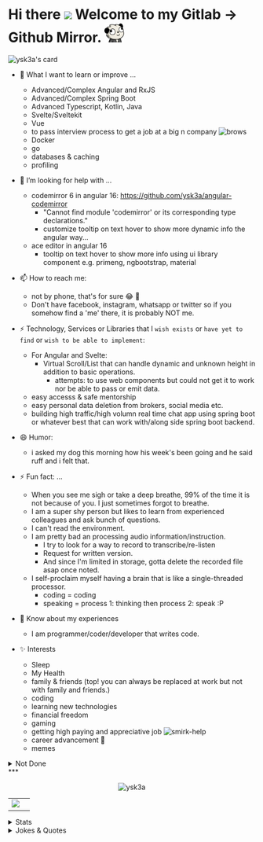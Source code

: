 
<h1>
  Hi there
  <img src="https://media.giphy.com/media/hvRJCLFzcasrR4ia7z/giphy.gif" width="30px"/>
  Welcome to my Gitlab -> Github Mirror.
  <img src="assets/derppanda.png" width=40 alt="DerpPanda" />
</h1>

![ysk3a's card](https://cardivo.vercel.app/api?name=ysk3a&description=Hi.%20Nice%20to%20meet%20you%20%F0%9F%91%8BI%20am%20a%20coder&image=https://avatars.githubusercontent.com/u/53593899?v=4&backgroundColor=%23ecf0f1&github=ysk3a&pattern=leaf&colorPattern=%23eaeaea)


- 🌱 What I want to learn or improve ...
  - Advanced/Complex Angular and RxJS
  - Advanced/Complex Spring Boot
  - Advanced Typescript, Kotlin, Java
  - Svelte/Sveltekit
  - Vue
  - to pass interview process to get a job at a big n company <img src="https://media.tenor.com/X9GeWcuz8HgAAAAi/brows.gif" width=20 alt="brows"/>
  - Docker
  - go
  - databases & caching
  - profiling

- 🤔 I’m looking for help with ...
  - codemirror 6 in angular 16: https://github.com/ysk3a/angular-codemirror
    - "Cannot find module 'codemirror' or its corresponding type declarations."
    - customize tooltip on text hover to show more dynamic info the angular way...
  - ace editor in angular 16
    - tooltip on text hover to show more info using ui library component e.g. primeng, ngbootstrap, material

- 📫 How to reach me:
  - not by phone, that's for sure 😂 :money_with_wings:
  - Don't have facebook, instagram, whatsapp or twitter so if you somehow find a 'me' there, it is probably NOT me.

- ⚡ Technology, Services or Libraries that I `wish exists` or `have yet to find` or `wish to be able to implement`:
  - For Angular and Svelte:
    - Virtual Scroll/List that can handle dynamic and unknown height in addition to basic operations.
      - attempts: to use web components but could not get it to work nor be able to pass or emit data.
  - easy accesss & safe mentorship
  - easy personal data deletion from brokers, social media etc.
  - building high traffic/high volumn real time chat app using spring boot or whatever best that can work with/along side spring boot backend.


- 😄 Humor:
  - i asked my dog this morning how his week's been going and he said ruff and i felt that.

- ⚡ Fun fact: ...
  - When you see me sigh or take a deep breathe, 99% of the time it is not because of you. I just sometimes forgot to breathe.
  - I am a super shy person but likes to learn from experienced colleagues and ask bunch of questions.
  - I can't read the environment.
  - I am pretty bad an processing audio information/instruction. 
    - I try to look for a way to record to transcribe/re-listen
    - Request for written version.
    - And since I'm limited in storage, gotta delete the recorded file asap once noted.
  - I self-proclaim myself having a brain that is like a single-threaded processor.
    - coding = coding
    - speaking = process 1: thinking then process 2: speak :P

- 📄 Know about my experiences
  - I am programmer/coder/developer that writes code.

- ✨ Interests
  - Sleep
  - My Health
  - family & friends (top! you can always be replaced at work but not with family and friends.)
  - coding
  - learning new technologies
  - financial freedom
  - gaming
  - getting high paying and appreciative job <img src="https://media.tenor.com/fZbuXg5AaD8AAAAi/smirk.gif" width=20 alt="smirk-help" />
  - career advancement 🤝
  - memes

<details>
  <summary>Not Done</summary>


  
![Metrics](https://metrics.lecoq.io/ysk3a?template=classic&base.indepth=true&base.hireable=true&repositories.forks=true&isocalendar=1&languages=1&stargazers=1&lines=1&topics=1&stars=1&habits=1&followup=1&reactions=1&people=1&sponsorships=1&sponsors=1&repositories=1&discussions=1&starlists=1&calendar=1&achievements=1&notable=1&activity=1&traffic=1&code=1&projects=1&introduction=1&skyline=1&support=1&16personalities=1&base=header%2C%20activity%2C%20community%2C%20repositories%2C%20metadata&base.indepth=true&base.hireable=true&base.skip=false&repositories.batch=100&repositories.forks=true&repositories.affiliations=owner&isocalendar=false&isocalendar.duration=full-year&languages=false&languages.limit=8&languages.threshold=0%25&languages.other=true&languages.colors=github&languages.sections=most-used&languages.indepth=true&languages.analysis.timeout=15&languages.analysis.timeout.repositories=7.5&languages.categories=markup%2C%20programming&languages.recent.categories=markup%2C%20programming&languages.recent.load=300&languages.recent.days=14&stargazers=false&stargazers.days=14&stargazers.charts=true&stargazers.charts.type=graph&stargazers.worldmap=true&stargazers.worldmap.sample=0&lines=false&lines.sections=base&lines.repositories.limit=10&lines.history.limit=5&topics=false&topics.mode=starred&topics.sort=stars&topics.limit=15&stars=false&stars.limit=4&habits=false&habits.from=200&habits.days=14&habits.facts=true&habits.charts=true&habits.charts.type=classic&habits.trim=true&habits.languages.limit=8&habits.languages.threshold=0%25&followup=false&followup.sections=repositories&followup.indepth=true&followup.archived=true&reactions=false&reactions.limit=200&reactions.limit.issues=100&reactions.limit.discussions=100&reactions.limit.discussions.comments=100&reactions.days=0&reactions.display=absolute&people=false&people.limit=24&people.identicons=true&people.identicons.hide=false&people.size=28&people.types=followers%2C%20following&people.shuffle=true&sponsorships=false&sponsorships.sections=amount%2C%20sponsorships&sponsorships.size=24&sponsors=false&sponsors.sections=goal%2C%20list%2C%20about&sponsors.past=true&sponsors.size=24&sponsors.title=Sponsor%20Me!&repositories=false&repositories.pinned=0&repositories.starred=0&repositories.random=0&repositories.order=featured%2C%20pinned%2C%20starred%2C%20random&discussions=false&discussions.categories=true&discussions.categories.limit=10&starlists=false&starlists.limit=2&starlists.limit.repositories=2&starlists.languages=true&starlists.limit.languages=8&starlists.shuffle.repositories=true&calendar=false&calendar.limit=5&achievements=false&achievements.threshold=C&achievements.secrets=true&achievements.display=detailed&achievements.limit=0&notable=false&notable.from=organization&notable.repositories=true&notable.indepth=true&notable.types=commit&notable.self=true&activity=false&activity.limit=5&activity.load=300&activity.days=14&activity.visibility=all&activity.timestamps=true&activity.filter=all&traffic=false&code=false&code.lines=12&code.load=400&code.days=3&code.visibility=public&projects=false&projects.limit=4&projects.descriptions=true&introduction=false&introduction.title=true&skyline=false&skyline.year=current-year&skyline.frames=60&skyline.quality=0.5&skyline.compatibility=true&skyline.settings=%7B%0A%20%20%22url%22%3A%20%22https%3A%2F%2Fskyline.github.com%2F%24%7Blogin%7D%2F%24%7Byear%7D%22%2C%0A%20%20%22ready%22%3A%20%22%5B...document.querySelectorAll('span')%5D.map(span%20%3D%3E%20span.innerText).includes('Share%20on%20Twitter')%22%2C%0A%20%20%22wait%22%3A%201%2C%0A%20%20%22hide%22%3A%20%22button%2C%20footer%2C%20a%22%0A%7D%0A&support=false&16personalities=false&16personalities.sections=personality&16personalities.scores=true&config.timezone=UTC&config.twemoji=true&config.octicon=true)

<!-- 
- 🔭 I’m currently working on ...
- 🌱 I’m currently learning ...
- 👯 I’m looking to collaborate on ...
- 🤔 I’m looking for help with ...
- 💬 Ask me about ...
- 📫 How to reach me: ...
- 😄 Pronouns: ...
- ⚡ Fun fact: ...
- 📄 Know about my experiences
- Interests
- 🔭 I’m currently working on myself. MIND: challenge. learn. improve. -->



![](https://stats.justsong.cn/api/leetcode/?username={ysk3a}&theme=dark)
![](https://stats.justsong.cn/api/github?username=ysk3a&theme=dark)

<p align="center">
      <a href="https://github.com/ysk3a/github-profile-summary-cards/stargazers">
      <img alt="Stargazers" src="https://img.shields.io/github/stars/ysk3a/github-profile-summary-cards?style=for-the-badge&logo=github&color=f4dbd6&logoColor=D9E0EE&labelColor=302D41"></a>
      <a href="https://github.com/ysk3a/github-profile-summary-cards/releases/latest">
      <img alt="Releases" src="https://img.shields.io/github/release/ysk3a/github-profile-summary-cards.svg?style=for-the-badge&logo=semantic-release&color=f5bde6&logoColor=D9E0EE&labelColor=302D41"/></a>
      <a href="https://www.conventionalcommits.org/en/v1.0.0/">
      <img alt="conventionalcommits" src="https://img.shields.io/badge/Conventional%20Commits-1.0.0-%23FE5196?style=for-the-badge&logo=conventionalcommits&color=ee99a0&logoColor=D9E0EE&labelColor=302D41"></a>
      <a href="https://github.com/ysk3a/github-profile-summary-cards/actions/workflows/github-action.yml">
      <img alt="testandlint" src="https://img.shields.io/github/actions/workflow/status/ysk3a/github-profile-summary-cards/test-and-lint.yml?branch=main&label=Test%20and%20Lint&style=for-the-badge&color=a6da95"></a>
</p>
<div align="center">


![](https://raw.githubusercontent.com/ysk3a/github-stats/master/generated/overview.svg#gh-dark-mode-only)
![](https://raw.githubusercontent.com/ysk3a/github-stats/master/generated/overview.svg#gh-light-mode-only)
![](https://raw.githubusercontent.com/ysk3a/github-stats/master/generated/languages.svg#gh-dark-mode-only)
![](https://raw.githubusercontent.com/ysk3a/github-stats/master/generated/languages.svg#gh-light-mode-only)


![](http://github-profile-summary-cards.vercel.app/api/cards/profile-details?username=ysk3a&theme=ayu_mirage)

![](http://github-profile-summary-cards.vercel.app/api/cards/profile-details?username=ysk3a&theme=node_dark)

![](http://github-profile-summary-cards.vercel.app/api/cards/profile-details?username=ysk3a&theme=nord_dark)

![](http://github-profile-summary-cards.vercel.app/api/cards/repos-per-language?username=ysk3a&theme=nord_dark)

![](http://github-profile-summary-cards.vercel.app/api/cards/most-commit-language?username=ysk3a&theme=nord_dark)

![](http://github-profile-summary-cards.vercel.app/api/cards/stats?username=ysk3a&theme=nord_dark)

![](http://github-profile-summary-cards.vercel.app/api/cards/productive-time?username=ysk3a&theme=nord_dark)


![ysk3a's card name](https://cardivo.vercel.app/api?name=ysk3a&description=Hi.%20Nice%20to%20meet%20you%20%F0%9F%91%8BI%20am%20a%20coder&image=https://avatars.githubusercontent.com/u/53593899?v=4&backgroundColor=%23ecf0f1&linkedin=ysk3a&github=ysk3a&pattern=leaf&colorPattern=%23eaeaea&site=somewebsite.com&site=somewebsite2.com)

[![trophy](https://github-profile-trophy.vercel.app/?username=ysk3a&theme=tokyonight&row=2&column=3&margin-w=15&margin-h=15)](https://github.com/ysk3a/github-profile-trophy)

[![GitHub WidgetBox](https://github-widgetbox.vercel.app/api/profile?username=ysk3a&data=followers,repositories,stars,commits)](https://github.com/ysk3a)

[![GitHub Streak](https://streak-stats.demolab.com?user=ysk3a&theme=tokyonight)](https://git.io/streak-stats)

[![Years Badge](https://badges.pufler.dev/years/ysk3a)](https://badges.pufler.dev)

[![Repos Badge](https://badges.pufler.dev/repos/ysk3a)](https://badges.pufler.dev)

[![Commits Badge](https://badges.pufler.dev/commits/yearly/ysk3a)](https://badges.pufler.dev)
[![Commits Badge](https://badges.pufler.dev/commits/monthly/ysk3a)](https://badges.pufler.dev)
[![Commits Badge](https://badges.pufler.dev/commits/weekly/ysk3a)](https://badges.pufler.dev)
[![Commits Badge](https://badges.pufler.dev/commits/daily/ysk3a)](https://badges.pufler.dev)
[![Commits Badge](https://badges.pufler.dev/commits/all/ysk3a)](https://badges.pufler.dev)

[![Visits Badge](https://badges.pufler.dev/visits/ysk3a/{repo})](https://badges.pufler.dev)
[![Updated Badge](https://badges.pufler.dev/updated/ysk3a/{repo})](https://badges.pufler.dev)
[![Created Badge](https://badges.pufler.dev/created/ysk3a/{repo})](https://badges.pufler.dev)
[![Contributors Display](https://badges.pufler.dev/contributors/ysk3a/{repo}?size=50&padding=5&perRow=10&bots=true)](https://badges.pufler.dev)
[![Last Stars Display](https://badges.pufler.dev/last-stars/ysk3a?count=6&padding=15&perRow=3)](https://badges.pufler.dev)

Dev 	Dev.to blog 	![Dev.to blog](https://img.shields.io/badge/dev.to-0A0A0A?style=for-the-badge&logo=dev.to&logoColor=white)
Ghost 	Ghost 	![Ghost](https://img.shields.io/badge/ghost-000?style=for-the-badge&logo=ghost&logoColor=%23F7DF1E)
Hashnode 	Hashnode 	![Hashnode](https://img.shields.io/badge/Hashnode-2962FF?style=for-the-badge&logo=hashnode&logoColor=white)

![Next Cloud](https://img.shields.io/badge/Next%20Cloud-0B94DE?style=for-the-badge&logo=nextcloud&logoColor=white)
![Bitcoin](https://img.shields.io/badge/Bitcoin-000?style=for-the-badge&logo=bitcoin&logoColor=white)
Ethereum 	![Ethereum](https://img.shields.io/badge/Ethereum-3C3C3D?style=for-the-badge&logo=Ethereum&logoColor=white)
![ApacheCassandra](https://img.shields.io/badge/cassandra-%231287B1.svg?style=for-the-badge&logo=apache-cassandra&logoColor=white)
![MariaDB](https://img.shields.io/badge/MariaDB-003545?style=for-the-badge&logo=mariadb&logoColor=white)
MongoDB 	MongoDB 	![MongoDB](https://img.shields.io/badge/MongoDB-%234ea94b.svg?style=for-the-badge&logo=mongodb&logoColor=white)
MySQL 	MySQL 	![MySQL](https://img.shields.io/badge/mysql-%2300f.svg?style=for-the-badge&logo=mysql&logoColor=white)
Neo4J 	Neo4J 	![Neo4J](https://img.shields.io/badge/Neo4j-008CC1?style=for-the-badge&logo=neo4j&logoColor=white)
Postgres 	Postgres 	![Postgres](https://img.shields.io/badge/postgres-%23316192.svg?style=for-the-badge&logo=postgresql&logoColor=white)
![SurrealDB](https://img.shields.io/badge/SurrealDB-FF00A0?style=for-the-badge&logo=surrealdb&logoColor=white)
![Apple Pay](https://img.shields.io/badge/ApplePay-000000.svg?style=for-the-badge&logo=Apple-Pay&logoColor=white)
Buy Me a Coffee 	BuyMeACoffee 	![BuyMeACoffee](https://img.shields.io/badge/Buy%20Me%20a%20Coffee-ffdd00?style=for-the-badge&logo=buy-me-a-coffee&logoColor=black)
Github Sponsors 	Github-sponsors 	![Github-sponsors](https://img.shields.io/badge/sponsor-30363D?style=for-the-badge&logo=GitHub-Sponsors&logoColor=#EA4AAA)
Google Pay 	Google Pay 	![Google Pay](https://img.shields.io/badge/GooglePay-%233780F1.svg?style=for-the-badge&logo=Google-Pay&logoColor=white)
Ko-Fi 	Ko-Fi 	![Ko-Fi](https://img.shields.io/badge/Ko--fi-F16061?style=for-the-badge&logo=ko-fi&logoColor=white)
LiberaPay 	LiberaPay 	![LiberaPay](https://img.shields.io/badge/Liberapay-F6C915?style=for-the-badge&logo=liberapay&logoColor=black)
Wise 	Wise 	![Wise](https://img.shields.io/badge/Wise-394e79?style=for-the-badge&logo=wise&logoColor=00B9FF)
![Angular](https://img.shields.io/badge/angular-%23DD0031.svg?style=for-the-badge&logo=angular&logoColor=white)
![Ant-Design](https://img.shields.io/badge/-AntDesign-%230170FE?style=for-the-badge&logo=ant-design&logoColor=white)
Apache Kafka 	![Apache Kafka](https://img.shields.io/badge/Apache%20Kafka-000?style=for-the-badge&logo=apachekafka)
RxJS 	![RxJS](https://img.shields.io/badge/rxjs-%23B7178C.svg?style=for-the-badge&logo=reactivex&logoColor=white)
![Spring](https://img.shields.io/badge/spring-%236DB33F.svg?style=for-the-badge&logo=spring&logoColor=white)
![Svelte](https://img.shields.io/badge/svelte-%23f1413d.svg?style=for-the-badge&logo=svelte&logoColor=white)
![Tauri](https://img.shields.io/badge/tauri-%2324C8DB.svg?style=for-the-badge&logo=tauri&logoColor=%23FFFFFF)
CodeSandbox 	CodeSandbox 	![CodeSandbox](https://img.shields.io/badge/Codesandbox-040404?style=for-the-badge&logo=codesandbox&logoColor=DBDBDB)
Eclipse 	Eclipse 	![Eclipse](https://img.shields.io/badge/Eclipse-FE7A16.svg?style=for-the-badge&logo=Eclipse&logoColor=white)
![IntelliJ IDEA](https://img.shields.io/badge/IntelliJIDEA-000000.svg?style=for-the-badge&logo=intellij-idea&logoColor=white)
![Obsidian](https://img.shields.io/badge/Obsidian-%23483699.svg?style=for-the-badge&logo=obsidian&logoColor=white)
![Visual Studio Code](https://img.shields.io/badge/Visual%20Studio%20Code-0078d7.svg?style=for-the-badge&logo=visual-studio-code&logoColor=white)
Stackblitz 	![Stackblitz](https://img.shields.io/badge/Stackblitz-fff?style=for-the-badge&logo=Stackblitz&logoColor=1389FD)
![CSS3](https://img.shields.io/badge/css3-%231572B6.svg?style=for-the-badge&logo=css3&logoColor=white)
![Elixir](https://img.shields.io/badge/elixir-%234B275F.svg?style=for-the-badge&logo=elixir&logoColor=white)
Go 	![Go](https://img.shields.io/badge/go-%2300ADD8.svg?style=for-the-badge&logo=go&logoColor=white)
![HTML5](https://img.shields.io/badge/html5-%23E34F26.svg?style=for-the-badge&logo=html5&logoColor=white)
![Java](https://img.shields.io/badge/java-%23ED8B00.svg?style=for-the-badge&logo=openjdk&logoColor=white)
![Kotlin](https://img.shields.io/badge/kotlin-%237F52FF.svg?style=for-the-badge&logo=kotlin&logoColor=white)
![JavaScript](https://img.shields.io/badge/javascript-%23323330.svg?style=for-the-badge&logo=javascript&logoColor=%23F7DF1E)
![TypeScript](https://img.shields.io/badge/typescript-%23007ACC.svg?style=for-the-badge&logo=typescript&logoColor=white)
![LibreOffice](https://img.shields.io/badge/LibreOffice-%2318A303?style=for-the-badge&logo=LibreOffice&logoColor=white)
![Microsoft Word](https://img.shields.io/badge/Microsoft_Word-2B579A?style=for-the-badge&logo=microsoft-word&logoColor=white)
![Linux](https://img.shields.io/badge/Linux-FCC624?style=for-the-badge&logo=linux&logoColor=black)
![Windows](https://img.shields.io/badge/Windows-0078D6?style=for-the-badge&logo=windows&logoColor=white)
![Docker](https://img.shields.io/badge/docker-%230db7ed.svg?style=for-the-badge&logo=docker&logoColor=white)
![TOR](https://img.shields.io/badge/tor-%237E4798.svg?style=for-the-badge&logo=tor-project&logoColor=white)
![Discord](https://img.shields.io/badge/Discord-%235865F2.svg?style=for-the-badge&logo=discord&logoColor=white)
![Gmail](https://img.shields.io/badge/Gmail-D14836?style=for-the-badge&logo=gmail&logoColor=white)
![KakaoTalk](https://img.shields.io/badge/kakaotalk-ffcd00.svg?style=for-the-badge&logo=kakaotalk&logoColor=000000)
![LinkedIn](https://img.shields.io/badge/linkedin-%230077B5.svg?style=for-the-badge&logo=linkedin&logoColor=white)
![Mastodon](https://img.shields.io/badge/-MASTODON-%232B90D9?style=for-the-badge&logo=mastodon&logoColor=white)
Outlook 	Outlook 	![Outlook](https://img.shields.io/badge/Microsoft_Outlook-0078D4?style=for-the-badge&logo=microsoft-outlook&logoColor=white)
![Protonmail](https://img.shields.io/badge/ProtonMail-8B89CC?style=for-the-badge&logo=protonmail&logoColor=white)
![Signal](https://img.shields.io/badge/Signal-%23039BE5.svg?style=for-the-badge&logo=Signal&logoColor=white)
![Slack](https://img.shields.io/badge/Slack-4A154B?style=for-the-badge&logo=slack&logoColor=white)
![Tutanota](https://img.shields.io/badge/Tutanota-840010?style=for-the-badge&logo=Tutanota&logoColor=white)
![Git](https://img.shields.io/badge/git-%23F05033.svg?style=for-the-badge&logo=git&logoColor=white)
![GitHub](https://img.shields.io/badge/github-%23121011.svg?style=for-the-badge&logo=github&logoColor=white)
GitLab 	GitLab 	![GitLab](https://img.shields.io/badge/gitlab-%23181717.svg?style=for-the-badge&logo=gitlab&logoColor=white)
<img src="
https://img.shields.io/badge/dev.to-0A0A0A?style=for-the-badge&logo=devdotto&logoColor=white
"
alt="" />

<img src="
https://img.shields.io/badge/Ghost-000?style=for-the-badge&logo=ghost&logoColor=yellow
"
alt="" />
<img src="
https://img.shields.io/badge/Hashnode-2962FF?style=for-the-badge&logo=hashnode&logoColor=white
"
alt="" />
<img src="
https://img.shields.io/badge/AniList-02A9FF?style=for-the-badge&logo=AniList&logoColor=white
"
alt="" />
<img src="
https://img.shields.io/badge/Code%20Climate-000000?style=for-the-badge&logo=Code%20Climate&logoColor=white
"
alt="" />
<img src="
https://img.shields.io/badge/CodeNewbie-9013FE?style=for-the-badge&logo=CodeNewbie&logoColor=white
"
alt="" />
<img src="
https://img.shields.io/badge/CodersRank-67A4AC?style=for-the-badge&logo=CodersRank&logoColor=white
"
alt="" />
<img src="
https://img.shields.io/badge/Coderwall-3E8DCC?style=for-the-badge&logo=Coderwall&logoColor=white
"
alt="" />
<img src="
https://img.shields.io/badge/Deepnote-3793EF?style=for-the-badge&logo=Deepnote&logoColor=white
"
alt="" />
<img src="
https://img.shields.io/badge/Hack%20Club-EC3750?style=for-the-badge&logo=Hack%20Club&logoColor=white
"
alt="" />
<img src="
https://img.shields.io/badge/Nextcloud-0082C9?style=for-the-badge&logo=Nextcloud&logoColor=white
"
alt="" />
<img src="
https://img.shields.io/badge/Bitcoin-000000?style=for-the-badge&logo=bitcoin&logoColor=white
"
alt="" />
<img src="
https://img.shields.io/badge/Ethereum-3C3C3D?style=for-the-badge&logo=Ethereum&logoColor=white
"
alt="" />
<img src="
https://img.shields.io/badge/Cassandra-1287B1?style=for-the-badge&logo=apache%20cassandra&logoColor=white
"
alt="" />
<img src="
https://img.shields.io/badge/MariaDB-003545?style=for-the-badge&logo=mariadb&logoColor=white
"
alt="" />
<img src="
https://img.shields.io/badge/MySQL-005C84?style=for-the-badge&logo=mysql&logoColor=white
"
alt="" />
<img src="
https://img.shields.io/badge/Neo4j-018bff?style=for-the-badge&logo=neo4j&logoColor=white
"
alt="" />
<img src="
https://img.shields.io/badge/PostgreSQL-316192?style=for-the-badge&logo=postgresql&logoColor=white
"
alt="" />
<img src="
https://img.shields.io/badge/Angular-DD0031?style=for-the-badge&logo=angular&logoColor=white
"
alt="" />
<img src="
https://img.shields.io/badge/Ant%20Design-1890FF?style=for-the-badge&logo=antdesign&logoColor=white
"
alt="" />
<img src="
https://img.shields.io/badge/Apache_Kafka-231F20?style=for-the-badge&logo=apache-kafka&logoColor=white
"
alt="" />
<img src="
https://img.shields.io/badge/Bootstrap-563D7C?style=for-the-badge&logo=bootstrap&logoColor=white
"
alt="" />
<img src="
https://img.shields.io/badge/Docker-2CA5E0?style=for-the-badge&logo=docker&logoColor=white
"
alt="" />
<img src="
https://img.shields.io/badge/Elixir-4B275F?style=for-the-badge&logo=elixir&logoColor=white
"
alt="" />
<img src="
https://img.shields.io/badge/Insomnia-5849be?style=for-the-badge&logo=Insomnia&logoColor=white
"
alt="" />
<img src="
https://img.shields.io/badge/Hoppscotch-31C48D?style=for-the-badge&logo=hoppscotch&logoColor=white
"
alt="" />
<img src="
https://img.shields.io/badge/material%20design-757575?style=for-the-badge&logo=material%20design&logoColor=white
"
alt="" />
<img src="
https://img.shields.io/badge/Sass-CC6699?style=for-the-badge&logo=sass&logoColor=white
"
alt="" />
<img src="
https://img.shields.io/badge/Spring-6DB33F?style=for-the-badge&logo=spring&logoColor=white
"
alt="" />
<img src="
https://img.shields.io/badge/SvelteKit-FF3E00?style=for-the-badge&logo=Svelte&logoColor=white
"
alt="" />
<img src="
https://img.shields.io/badge/apple%20pay-007AFF?style=for-the-badge&logo=apple%20pay&logoColor=white
"
alt="" />
<img src="
https://img.shields.io/badge/G%20pay-2875E3?style=for-the-badge&logo=googlepay&logoColor=white
"
alt="" />
<img src="
https://img.shields.io/badge/Ko--fi-F16061?style=for-the-badge&logo=ko-fi&logoColor=white
"
alt="" />
<img src="
https://img.shields.io/badge/Buy_Me_A_Coffee-FFDD00?style=for-the-badge&logo=buy-me-a-coffee&logoColor=black
"
alt="" />
<img src="
https://img.shields.io/badge/Liberapay-F6C915?style=for-the-badge&logo=liberapay&logoColor=black
"
alt="" />
<img src="
https://img.shields.io/badge/PayPal-00457C?style=for-the-badge&logo=paypal&logoColor=white
"
alt="" />
<img src="
https://img.shields.io/badge/Discord-5865F2?style=for-the-badge&logo=discord&logoColor=white
"
alt="" />
<img src="
https://img.shields.io/badge/Guilded-F5C400?style=for-the-badge&logo=guilded&logoColor=white
"
alt="" />
<img src="
https://img.shields.io/badge/Slack-4A154B?style=for-the-badge&logo=slack&logoColor=white
"
alt="" />
<img src="
https://img.shields.io/badge/Microsoft_Teams-6264A7?style=for-the-badge&logo=microsoft-teams&logoColor=white
"
alt="" />
<img src="
https://img.shields.io/badge/Codesandbox-000000?style=for-the-badge&logo=CodeSandbox&logoColor=white
"
alt="" />
<img src="
https://img.shields.io/badge/Eclipse-2C2255?style=for-the-badge&logo=eclipse&logoColor=white
"
alt="" />
<img src="
https://img.shields.io/badge/IntelliJ_IDEA-000000.svg?style=for-the-badge&logo=intellij-idea&logoColor=white
"
alt="" />
<img src="
https://img.shields.io/badge/VSCode-0078D4?style=for-the-badge&logo=visual%20studio%20code&logoColor=white
"
alt="" />
<img src="
https://img.shields.io/badge/CSS3-1572B6?style=for-the-badge&logo=css3&logoColor=white
"
alt="" />
<img src="
https://img.shields.io/badge/Go-00ADD8?style=for-the-badge&logo=go&logoColor=white
"
alt="" />
<img src="
https://img.shields.io/badge/HTML5-E34F26?style=for-the-badge&logo=html5&logoColor=white
"
alt="" />
<img src="
https://img.shields.io/badge/OpenJDK-ED8B00?style=for-the-badge&logo=openjdk&logoColor=white
"
alt="" />
<img src="
https://img.shields.io/badge/Kotlin-0095D5?&style=for-the-badge&logo=kotlin&logoColor=white
"
alt="" />
<img src="
https://img.shields.io/badge/JavaScript-323330?style=for-the-badge&logo=javascript&logoColor=F7DF1E
"
alt="" />
<img src="
https://img.shields.io/badge/TypeScript-007ACC?style=for-the-badge&logo=typescript&logoColor=white
"
alt="" />
<img src="
https://img.shields.io/badge/Apache_OpenOffice-0E85CD?style=for-the-badge&logo=ApacheOpenOffice&logoColor=white
"
alt="" />
<img src="
https://img.shields.io/badge/LibreOffice-18A303?style=for-the-badge&logo=LibreOffice&logoColor=white
"
alt="" />
<img src="
https://img.shields.io/badge/Microsoft_Word-2B579A?style=for-the-badge&logo=microsoft-word&logoColor=white
"
alt="" />
<img src="
https://img.shields.io/badge/Joplin-1071D3?style=for-the-badge&logo=joplin&logoColor=white
"
alt="" />
<img src="
https://img.shields.io/badge/Obsidian-483699?style=for-the-badge&logo=Obsidian&logoColor=white
"
alt="" />
<img src="
https://img.shields.io/badge/Linux-FCC624?style=for-the-badge&logo=linux&logoColor=black
"
alt="" />
<img src="
https://img.shields.io/badge/Windows-0078D6?style=for-the-badge&logo=windows&logoColor=white
"
alt="" />
<img src="
https://img.shields.io/badge/Element-0DBD8B?style=for-the-badge&logo=element&logoColor=white
"
alt="" />
<img src="
https://img.shields.io/badge/GitHub-100000?style=for-the-badge&logo=github&logoColor=white
"
alt="" />
<img src="
https://img.shields.io/badge/GitLab-330F63?style=for-the-badge&logo=gitlab&logoColor=white
"
alt="" />
<img src="
https://img.shields.io/badge/LinkedIn-0077B5?style=for-the-badge&logo=linkedin&logoColor=white
"
alt="" />
<img src="
https://img.shields.io/badge/Mastodon-6364FF?style=for-the-badge&logo=Mastodon&logoColor=white
"
alt="" />
<img src="
https://img.shields.io/badge/Signal-3A76F0?style=for-the-badge&logo=signal&logoColor=white
"
alt="" />
<img src="
https://img.shields.io/badge/GIT-E44C30?style=for-the-badge&logo=git&logoColor=white
"
alt="" />
<img src="
https://img.shields.io/badge/starship-DD0B78?style=for-the-badge&logo=starship&logoColor=white
"
alt="" />
<img src="
https://img.shields.io/badge/VirtualBox-21416b?style=for-the-badge&logo=VirtualBox&logoColor=white
"
alt="" />
<img src="
https://img.shields.io/badge/VMware-231f20?style=for-the-badge&logo=VMware&logoColor=white
"
alt="" />
<img src="
https://img.shields.io/badge/Gmail-D14836?style=for-the-badge&logo=gmail&logoColor=white
"
alt="" />
<img src="
https://img.shields.io/badge/GnuPG_Public_Key-333?style=for-the-badge&logo=GNU Privacy Guard&logoColor=0093DD
"
alt="" />
<img src="
https://img.shields.io/badge/matrix-000000?style=for-the-badge&logo=Matrix&logoColor=white
"
alt="" />
<img src="
https://img.shields.io/badge/ProtonMail-8B89CC?style=for-the-badge&logo=protonmail&logoColor=white
"
alt="" />
<img src="
https://img.shields.io/badge/Signal-%23039BE5.svg?&style=for-the-badge&logo=Signal&logoColor=white
"
alt="" />
<img src="
https://img.shields.io/badge/Tutanota-840010?style=for-the-badge&logo=Tutanota&logoColor=white
"
alt="" />
<img src="
https://github-readme-activity-graph.cyclic.app/graph?username={username}&theme={theme_name}
"
alt="" />
<img src="
https://github-profile-summary-cards.vercel.app/api/cards/profile-details?username={username}&theme={theme_name}
"
alt="" />
<img src="
https://github-readme-stats-git-masterrstaa-rickstaa.vercel.app/api?username={username}&theme={theme_name}
"
alt="" />
<img src="
https://github-readme-stats.vercel.app/api/top-langs/?username={username}&theme={theme_name}
"
alt="" />
<img src="
https://hits.seeyoufarm.com/api/count/incr/badge.svg?url=https%3A%2F%2Fgithub.com%2F{username}1212%2Fhit-counter
"
alt="" />
</details>
***
<!--   -->
<p align="center">
  <img src="https://komarev.com/ghpvc/?username=ysk3a&label=Profile%20views&color=0e75b6&style=flat" alt="ysk3a" />
</p>
<table>
  <tr>
    <td valign="top">
      <img src="https://github-readme-stats.vercel.app/api/top-langs/?username=ysk3a&langs_count=10&role=OWNER,ORGANIZATION_MEMBER,COLLABORATOR&hide_border=true&theme=transparent&layout=default" />
    </td>
    <!-- &layout=compact&show_icons=true&title_color=ffffff&icon_color=34abeb&text_color=daf7dc&bg_color=151515 -->
    <!-- &show_icons=true&title_color=ffffff&icon_color=34abeb&text_color=daf7dc&bg_color=151515 -->
    <td></td>
  </tr>
</table>
<details>
  <summary>Stats</summary>
  <table>
    <tr>
      <td valign="top">
        <img src="https://github-readme-stats.vercel.app/api?username=ysk3a&show_icons=true&title_color=ffffff&icon_color=34abeb&text_color=daf7dc&bg_color=151515" />
      </td>
      <td valign="top">
        <img src="https://metrics.lecoq.io/ysk3a" />
      </td>
    </tr>
  </table>
</details>
<details>
  <summary>Jokes & Quotes</summary>
  <table>
    <tr>
      <td valign="top">
        <img src="https://readme-jokes.vercel.app/api" />
      </td>
      <td valign="top">
        <img src="https://quotes-github-readme.vercel.app/api?type=horizontal)](https://github.com/piyushsuthar/github-readme-quotes" />
      </td>
    </tr>
  </table>
</details>
<!-- <i>visit count triggered mostly by me with every refresh instead of unique it seems :P</> -->

<!-- ![GitHub streak stats](https://streak-stats.demolab.com/?user=ysk3a)   -->

<!-- [![HitCount](https://hits.dwyl.com/{username}/{project-name}.svg)](https://hits.dwyl.com/{username}/{project-name}) -->


<!-- <p align="left"> <a href="https://github.com/ryo-ma/github-profile-trophy"><img src="https://github-profile-trophy.vercel.app/?username=ysk3a" alt="ysk3a" /></a> </p>
[![](https://img.shields.io/badge/linkedin-%230077B5.svg?style=for-the-badge&logo=linkedin)](https://www.linkedin.com/)
<h3 align="left">Connect with me:</h3>
<p align="left">
<a href="https://linkedin.com/in/<link>" target="blank"><img align="center" src="https://raw.githubusercontent.com/rahuldkjain/github-profile-readme-generator/master/src/images/icons/Social/linked-in-alt.svg" alt="enterlinkhere" height="30" width="40" /></a>
<a href="https://codesandbox.com/<link>" target="blank"><img align="center" src="https://raw.githubusercontent.com/rahuldkjain/github-profile-readme-generator/master/src/images/icons/Social/codesandbox.svg" alt="enterlinkhere" height="30" width="40" /></a>
<a href="https://www.leetcode.com/<link>" target="blank"><img align="center" src="https://raw.githubusercontent.com/rahuldkjain/github-profile-readme-generator/master/src/images/icons/Social/leet-code.svg" alt="enterlinkhere" height="30" width="40" /></a>
<a href="https://discord.gg/<link>" target="blank"><img align="center" src="https://raw.githubusercontent.com/rahuldkjain/github-profile-readme-generator/master/src/images/icons/Social/discord.svg" alt="enterlinkhere" height="30" width="40" /></a>
</p>
<h3 align="left">Languages and Tools:</h3>
<p align="left"> <a href="https://angular.io" target="_blank" rel="noreferrer"> <img src="https://angular.io/assets/images/logos/angular/angular.svg" alt="angular" width="40" height="40"/> </a> <a href="https://aws.amazon.com" target="_blank" rel="noreferrer"> <img src="https://raw.githubusercontent.com/devicons/devicon/master/icons/amazonwebservices/amazonwebservices-original-wordmark.svg" alt="aws" width="40" height="40"/> </a> <a href="https://azure.microsoft.com/en-in/" target="_blank" rel="noreferrer"> <img src="https://www.vectorlogo.zone/logos/microsoft_azure/microsoft_azure-icon.svg" alt="azure" width="40" height="40"/> </a> <a href="https://www.gnu.org/software/bash/" target="_blank" rel="noreferrer"> <img src="https://www.vectorlogo.zone/logos/gnu_bash/gnu_bash-icon.svg" alt="bash" width="40" height="40"/> </a> <a href="https://getbootstrap.com" target="_blank" rel="noreferrer"> <img src="https://raw.githubusercontent.com/devicons/devicon/master/icons/bootstrap/bootstrap-plain-wordmark.svg" alt="bootstrap" width="40" height="40"/> </a> <a href="https://cassandra.apache.org/" target="_blank" rel="noreferrer"> <img src="https://www.vectorlogo.zone/logos/apache_cassandra/apache_cassandra-icon.svg" alt="cassandra" width="40" height="40"/> </a> <a href="https://www.chartjs.org" target="_blank" rel="noreferrer"> <img src="https://www.chartjs.org/media/logo-title.svg" alt="chartjs" width="40" height="40"/> </a> <a href="https://www.w3schools.com/css/" target="_blank" rel="noreferrer"> <img src="https://raw.githubusercontent.com/devicons/devicon/master/icons/css3/css3-original-wordmark.svg" alt="css3" width="40" height="40"/> </a> <a href="https://www.docker.com/" target="_blank" rel="noreferrer"> <img src="https://raw.githubusercontent.com/devicons/devicon/master/icons/docker/docker-original-wordmark.svg" alt="docker" width="40" height="40"/> </a> <a href="https://www.elastic.co" target="_blank" rel="noreferrer"> <img src="https://www.vectorlogo.zone/logos/elastic/elastic-icon.svg" alt="elasticsearch" width="40" height="40"/> </a> <a href="https://git-scm.com/" target="_blank" rel="noreferrer"> <img src="https://www.vectorlogo.zone/logos/git-scm/git-scm-icon.svg" alt="git" width="40" height="40"/> </a> <a href="https://golang.org" target="_blank" rel="noreferrer"> <img src="https://raw.githubusercontent.com/devicons/devicon/master/icons/go/go-original.svg" alt="go" width="40" height="40"/> </a> <a href="https://www.w3.org/html/" target="_blank" rel="noreferrer"> <img src="https://raw.githubusercontent.com/devicons/devicon/master/icons/html5/html5-original-wordmark.svg" alt="html5" width="40" height="40"/> </a> <a href="https://www.java.com" target="_blank" rel="noreferrer"> <img src="https://raw.githubusercontent.com/devicons/devicon/master/icons/java/java-original.svg" alt="java" width="40" height="40"/> </a> <a href="https://kotlinlang.org" target="_blank" rel="noreferrer"> <img src="https://www.vectorlogo.zone/logos/kotlinlang/kotlinlang-icon.svg" alt="kotlin" width="40" height="40"/> </a> <a href="https://www.linux.org/" target="_blank" rel="noreferrer"> <img src="https://raw.githubusercontent.com/devicons/devicon/master/icons/linux/linux-original.svg" alt="linux" width="40" height="40"/> </a> <a href="https://mariadb.org/" target="_blank" rel="noreferrer"> <img src="https://www.vectorlogo.zone/logos/mariadb/mariadb-icon.svg" alt="mariadb" width="40" height="40"/> </a> <a href="https://www.mysql.com/" target="_blank" rel="noreferrer"> <img src="https://raw.githubusercontent.com/devicons/devicon/master/icons/mysql/mysql-original-wordmark.svg" alt="mysql" width="40" height="40"/> </a> <a href="https://www.oracle.com/" target="_blank" rel="noreferrer"> <img src="https://raw.githubusercontent.com/devicons/devicon/master/icons/oracle/oracle-original.svg" alt="oracle" width="40" height="40"/> </a> <a href="https://www.postgresql.org" target="_blank" rel="noreferrer"> <img src="https://raw.githubusercontent.com/devicons/devicon/master/icons/postgresql/postgresql-original-wordmark.svg" alt="postgresql" width="40" height="40"/> </a> <a href="https://postman.com" target="_blank" rel="noreferrer"> <img src="https://www.vectorlogo.zone/logos/getpostman/getpostman-icon.svg" alt="postman" width="40" height="40"/> </a> <a href="https://redis.io" target="_blank" rel="noreferrer"> <img src="https://raw.githubusercontent.com/devicons/devicon/master/icons/redis/redis-original-wordmark.svg" alt="redis" width="40" height="40"/> </a> <a href="https://www.rust-lang.org" target="_blank" rel="noreferrer"> <img src="https://raw.githubusercontent.com/devicons/devicon/master/icons/rust/rust-plain.svg" alt="rust" width="40" height="40"/> </a> <a href="https://sass-lang.com" target="_blank" rel="noreferrer"> <img src="https://raw.githubusercontent.com/devicons/devicon/master/icons/sass/sass-original.svg" alt="sass" width="40" height="40"/> </a> <a href="https://spring.io/" target="_blank" rel="noreferrer"> <img src="https://www.vectorlogo.zone/logos/springio/springio-icon.svg" alt="spring" width="40" height="40"/> </a> <a href="https://svelte.dev" target="_blank" rel="noreferrer"> <img src="https://upload.wikimedia.org/wikipedia/commons/1/1b/Svelte_Logo.svg" alt="svelte" width="40" height="40"/> </a> <a href="https://www.typescriptlang.org/" target="_blank" rel="noreferrer"> <img src="https://raw.githubusercontent.com/devicons/devicon/master/icons/typescript/typescript-original.svg" alt="typescript" width="40" height="40"/> </a> <a href="https://vuejs.org/" target="_blank" rel="noreferrer"> <img src="https://raw.githubusercontent.com/devicons/devicon/master/icons/vuejs/vuejs-original-wordmark.svg" alt="vuejs" width="40" height="40"/> </a> 
 -->
  


<!-- <h3 align="left">Support:</h3>
<p><a href="https://www.buymeacoffee.com/enterlinkhere"> <img align="left" src="https://cdn.buymeacoffee.com/buttons/v2/default-yellow.png" height="50" width="210" alt="enterlinkhere" /></a><a href="https://ko-fi.com/enterlinkhere"> <img align="left" src="https://cdn.ko-fi.com/cdn/kofi3.png?v=3" height="50" width="210" alt="enterlinkhere" /></a></p><br><br>

<p><img align="left" src="https://github-readme-stats.vercel.app/api/top-langs?username=enterlinkhere&show_icons=true&locale=en&layout=compact" alt="enterlinkhere" /></p>

<p>&nbsp;<img align="center" src="https://github-readme-stats.vercel.app/api?username=enterlinkhere&show_icons=true&locale=en" alt="enterlinkhere" /></p>

<p><img align="center" src="https://github-readme-streak-stats.herokuapp.com/?user=enterlinkhere&" alt="enterlinkhere" /></p> -->

